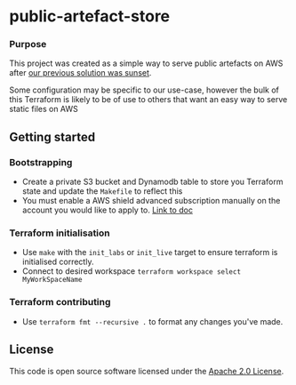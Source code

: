 
# public-artefact-store

### Purpose
This project was created as a simple way to serve public artefacts on AWS after [our previous solution was sunset](https://jfrog.com/blog/into-the-sunset-bintray-jcenter-gocenter-and-chartcenter/).

Some configuration may be specific to our use-case, however the bulk of this Terraform is likely to be of use to others that want an easy way to serve static files on AWS

## Getting started
### Bootstrapping
- Create a private S3 bucket and Dynamodb table to store you Terraform state and update the `Makefile` to reflect this
- You must enable a AWS shield advanced subscription manually on the account you would like to apply to. [Link to doc](https://docs.aws.amazon.com/waf/latest/developerguide/enable-ddos-prem.html)

### Terraform initialisation
- Use `make` with the `init_labs` or `init_live` target to ensure terraform is initialised correctly.
- Connect to desired workspace `terraform workspace select MyWorkSpaceName`

### Terraform contributing
- Use `terraform fmt --recursive .` to format any changes you've made.

## License
This code is open source software licensed under the [Apache 2.0 License]("http://www.apache.org/licenses/LICENSE-2.0.html").

